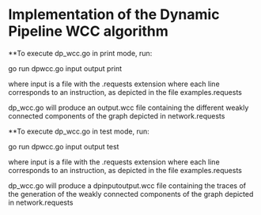 # Implementation of the Dynamic Pipeline WCC algorithm

**To execute dp_wcc.go in print mode, run:

go run dpwcc.go input output print

where input is a file with the .requests extension where each line corresponds to an instruction, as depicted in the file examples.requests

dp_wcc.go will produce an output.wcc file containing the different weakly connected components of the graph depicted in network.requests

**To execute dp_wcc.go in test mode, run:

go run dpwcc.go input output test

where input is a file with the .requests extension where each line corresponds to an instruction, as depicted in the file examples.requests

dp_wcc.go will produce a dpinputoutput.wcc file containing the traces of the generation of the weakly connected components of the graph depicted in network.requests
